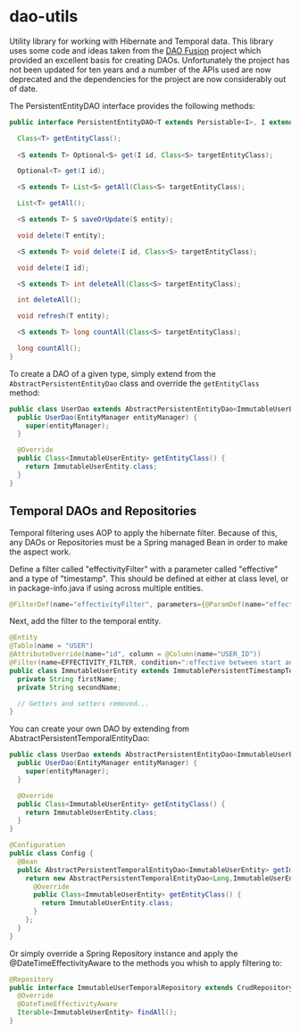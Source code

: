 # dao-utils

Utility library for working with Hibernate and Temporal data. 
This library uses some code and ideas taken from the 
[DAO Fusion](http://opensource.anasoft.com/daofusion-site/index.html) 
project which provided an excellent basis for creating DAOs. 
Unfortunately the project has not been updated for ten years and a 
number of the APIs used are now deprecated and the dependencies for 
the project are now considerably out of date.

The PersistentEntityDAO interface provides the following methods:

```java
public interface PersistentEntityDAO<T extends Persistable<I>, I extends Serializable> {

  Class<T> getEntityClass();
  
  <S extends T> Optional<S> get(I id, Class<S> targetEntityClass);

  Optional<T> get(I id);

  <S extends T> List<S> getAll(Class<S> targetEntityClass);

  List<T> getAll();

  <S extends T> S saveOrUpdate(S entity);

  void delete(T entity);

  <S extends T> void delete(I id, Class<S> targetEntityClass);

  void delete(I id);

  <S extends T> int deleteAll(Class<S> targetEntityClass);

  int deleteAll();

  void refresh(T entity);

  <S extends T> long countAll(Class<S> targetEntityClass);

  long countAll();
}
```

To create a DAO of a given type, simply extend from the ```AbstractPersistentEntityDao``` class and 
override the ```getEntityClass``` method:

```java
public class UserDao extends AbstractPersistentEntityDao<ImmutableUserEntity,Long> {
  public UserDao(EntityManager entityManager) {
    super(entityManager);
  }

  @Override
  public Class<ImmutableUserEntity> getEntityClass() {
    return ImmutableUserEntity.class;
  }
}
```

## Temporal DAOs and Repositories

Temporal filtering uses AOP to apply the hibernate filter. Because of this, 
any DAOs or Repositories must be a Spring managed Bean in order to make the aspect work.

Define a filter called "effectivityFilter" with a parameter called "effective" and 
a type of "timestamp". This should be defined at either at class level, or in 
package-info.java if using across multiple entities.

```java
@FilterDef(name="effectivityFilter", parameters={@ParamDef(name="effective", type="timestamp")})
```

Next, add the filter to the temporal entity.

```java
@Entity
@Table(name = "USER")
@AttributeOverride(name="id", column = @Column(name="USER_ID"))
@Filter(name=EFFECTIVITY_FILTER, condition=":effective between start and end")
public class ImmutableUserEntity extends ImmutablePersistentTimestampTemporalEntity implements UserEntity<Long> {
  private String firstName;
  private String secondName;

  // Getters and setters removed...
}
```

You can create your own DAO by extending from AbstractPersistentTemporalEntityDao:
```java
public class UserDao extends AbstractPersistentEntityDao<ImmutableUserEntity,Long> {
  public UserDao(EntityManager entityManager) {
    super(entityManager);
  }

  @Override
  public Class<ImmutableUserEntity> getEntityClass() {
    return ImmutableUserEntity.class;
  }
}
```

```java
@Configuration
public class Config {
  @Bean
  public AbstractPersistentTemporalEntityDao<ImmutableUserEntity> getImmutableUserEntityDao(EntityManager entityManager) {
    return new AbstractPersistentTemporalEntityDao<Long,ImmutableUserEntity>(entityManager) {
      @Override
      public Class<ImmutableUserEntity> getEntityClass() {
        return ImmutableUserEntity.class;
      }
    };
  }
}
```

Or simply override a Spring Repository instance and apply the @DateTimeEffectivityAware to the methods you whish to apply filtering to:

```java
@Repository
public interface ImmutableUserTemporalRepository extends CrudRepository<ImmutableUserEntity, Long> {
  @Override
  @DateTimeEffectivityAware
  Iterable<ImmutableUserEntity> findAll();
}
```

